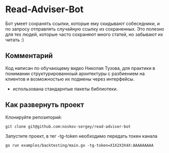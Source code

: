 # Read-Adviser-Bot
Бот умеет сохранять ссылки, которые ему скидывают собеседники, и по запросу отправлять случайную ссылку из сохраненных.
Это полезно для тех людей, которые часто сохраняют много статей, но забывают их читать :)

## Комментарий
Код написан по обучающему видео Николая Тузова, для практики в понимании структурированноый архитектуры с разбиением на клиентов и возможностью их подмены через интерфейсы.
* использована стандарнтые пакеты библиотеки.

## Как развернуть проект

Клонируйте репозиторий:

```git clone git@github.com:noskov-sergey/read-adviser-bot```

Запустите проект, в тег -tg-token необходимо передать токен канала

`go run examples/backtesting/main.go -tg-token=X1X2X3X4X:AAAAAAAAA`
